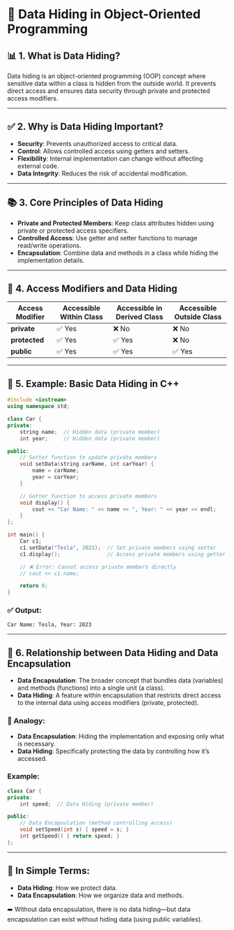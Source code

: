 # 📘 Data Hiding in Object-Oriented Programming

## 📊 1. What is Data Hiding?
Data hiding is an object-oriented programming (OOP) concept where sensitive data within a class is hidden from the outside world. It prevents direct access and ensures data security through private and protected access modifiers.

---

## ✅ 2. Why is Data Hiding Important?
- **Security**: Prevents unauthorized access to critical data.
- **Control**: Allows controlled access using getters and setters.
- **Flexibility**: Internal implementation can change without affecting external code.
- **Data Integrity**: Reduces the risk of accidental modification.

---

## 📚 3. Core Principles of Data Hiding
- **Private and Protected Members**: Keep class attributes hidden using private or protected access specifiers.
- **Controlled Access**: Use getter and setter functions to manage read/write operations.
- **Encapsulation**: Combine data and methods in a class while hiding the implementation details.

---

## 📖 4. Access Modifiers and Data Hiding

| Access Modifier | Accessible Within Class | Accessible in Derived Class | Accessible Outside Class |
|-----------------|-------------------------|-----------------------------|--------------------------|
| **private**     | ✅ Yes                  | ❌ No                        | ❌ No                   |
| **protected**   | ✅ Yes                  | ✅ Yes                       | ❌ No                   |
| **public**      | ✅ Yes                  | ✅ Yes                       | ✅ Yes                  |

---

## 🔎 5. Example: Basic Data Hiding in C++

```cpp
#include <iostream>
using namespace std;

class Car {
private:
    string name;  // Hidden data (private member)
    int year;     // Hidden data (private member)

public:
    // Setter function to update private members
    void setData(string carName, int carYear) {
        name = carName;
        year = carYear;
    }

    // Getter function to access private members
    void display() {
        cout << "Car Name: " << name << ", Year: " << year << endl;
    }
};

int main() {
    Car c1;
    c1.setData("Tesla", 2023);  // Set private members using setter
    c1.display();               // Access private members using getter

    // ❌ Error: Cannot access private members directly
    // cout << c1.name;

    return 0;
}
```

### ✅ Output:
```
Car Name: Tesla, Year: 2023
```

---

## 🔗 6. Relationship between Data Hiding and Data Encapsulation

- **Data Encapsulation**: The broader concept that bundles data (variables) and methods (functions) into a single unit (a class).
- **Data Hiding**: A feature within encapsulation that restricts direct access to the internal data using access modifiers (private, protected).

### 🧐 Analogy:
- **Data Encapsulation**: Hiding the implementation and exposing only what is necessary.
- **Data Hiding**: Specifically protecting the data by controlling how it’s accessed.

### Example:

```cpp
class Car {
private:
    int speed;  // Data Hiding (private member)

public:
    // Data Encapsulation (method controlling access)
    void setSpeed(int s) { speed = s; }  
    int getSpeed() { return speed; }     
};
```

---

## 📝 In Simple Terms:
- **Data Hiding**: How we protect data.
- **Data Encapsulation**: How we organize data and methods.

➡️ Without data encapsulation, there is no data hiding—but data encapsulation can exist without hiding data (using public variables).

